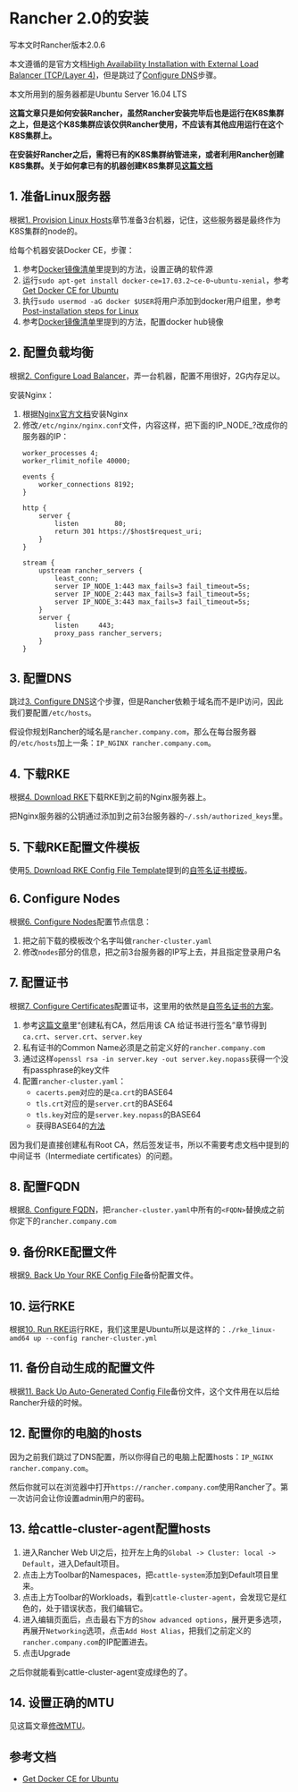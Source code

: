 # Rancher 2.0的安装

写本文时Rancher版本2.0.6

本文遵循的是官方文档[High Availability Installation with External Load Balancer (TCP/Layer 4)][ha-server-install]，但是跳过了[Configure DNS][3-configure-dns]步骤。

本文所用到的服务器都是Ubuntu Server 16.04 LTS

**这篇文章只是如何安装Rancher，虽然Rancher安装完毕后也是运行在K8S集群之上，但是这个K8S集群应该仅供Rancher使用，不应该有其他应用运行在这个K8S集群上。**

**在安装好Rancher之后，需将已有的K8S集群纳管进来，或者利用Rancher创建K8S集群。关于如何拿已有的机器创建K8S集群见[这篇文档][rancher-custom-nodes]**

## 1. 准备Linux服务器

根据[1. Provision Linux Hosts][1-provision-linux-hosts]章节准备3台机器，记住，这些服务器是最终作为K8S集群的node的。

给每个机器安装Docker CE，步骤：

1. 参考[Docker镜像清单](../docker-mirrors.md)里提到的方法，设置正确的软件源
2. 运行`sudo apt-get install docker-ce=17.03.2~ce-0~ubuntu-xenial`，参考[Get Docker CE for Ubuntu][docker-ce-ubuntu]
3. 执行`sudo usermod -aG docker $USER`将用户添加到docker用户组里，参考[Post-installation steps for Linux][docker-linux-postinstall]
4. 参考[Docker镜像清单](../docker-mirrors.md)里提到的方法，配置docker hub镜像

## 2. 配置负载均衡

根据[2. Configure Load Balancer][2-configure-load-balancer]，弄一台机器，配置不用很好，2G内存足以。

安装Nginx：

1. 根据[Nginx官方文档][nginx-ubuntu]安装Nginx
2. 修改`/etc/nginx/nginx.conf`文件，内容这样，把下面的IP_NODE_?改成你的服务器的IP：
   ```
   worker_processes 4;
   worker_rlimit_nofile 40000;
   
   events {
       worker_connections 8192;
   }
   
   http {
       server {
           listen         80;
           return 301 https://$host$request_uri;
       }
   }
   
   stream {
       upstream rancher_servers {
           least_conn;
           server IP_NODE_1:443 max_fails=3 fail_timeout=5s;
           server IP_NODE_2:443 max_fails=3 fail_timeout=5s;
           server IP_NODE_3:443 max_fails=3 fail_timeout=5s;
       }
       server {
           listen     443;
           proxy_pass rancher_servers;
       }
   }
   ```

## 3. 配置DNS

跳过[3. Configure DNS][3-configure-dns]这个步骤，但是Rancher依赖于域名而不是IP访问，因此我们要配置`/etc/hosts`。

假设你规划Rancher的域名是`rancher.company.com`，那么在每台服务器的`/etc/hosts`加上一条：`IP_NGINX rancher.company.com`。

## 4. 下载RKE

根据[4. Download RKE][4-download-rke]下载RKE到之前的Nginx服务器上。

把Nginx服务器的公钥通过添加到之前3台服务器的`~/.ssh/authorized_keys`里。

## 5. 下载RKE配置文件模板

使用[5. Download RKE Config File Template][5-download-rke-config-file-template]提到的[自签名证书模板][self-signed-cert-template]。

## 6. Configure Nodes

根据[6. Configure Nodes][6-configure-nodes]配置节点信息：

1. 把之前下载的模板改个名字叫做`rancher-cluster.yaml`
2. 修改`nodes`部分的信息，把之前3台服务器的IP写上去，并且指定登录用户名

## 7. 配置证书

根据[7. Configure Certificates][7-configure-certificates]配置证书，这里用的依然是[自签名证书的方案][option-self-signed-cert]。

1. 参考[这篇文章][self-signed-certs-ca]里“创建私有CA，然后用该 CA 给证书进行签名”章节得到`ca.crt`、`server.crt`、`server.key`
2. 私有证书的Common Name必须是之前定义好的`rancher.company.com`
3. 通过这样`openssl rsa -in server.key -out server.key.nopass`获得一个没有passphrase的key文件
4. 配置`rancher-cluster.yaml`：
   * `cacerts.pem`对应的是`ca.crt`的BASE64
   * `tls.crt`对应的是`server.crt`的BASE64
   * `tls.key`对应的是`server.key.nopass`的BASE64
   * 获得BASE64的[方法][base64]

因为我们是直接创建私有Root CA，然后签发证书，所以不需要考虑文档中提到的中间证书（Intermediate certificates）的问题。	
## 8. 配置FQDN

根据[8. Configure FQDN][8-configure-fqdn]，把`rancher-cluster.yaml`中所有的`<FQDN>`替换成之前你定下的`rancher.company.com`

## 9. 备份RKE配置文件

根据[9. Back Up Your RKE Config File][9-back-up-your-rke-config-file]备份配置文件。

## 10. 运行RKE

根据[10. Run RKE][10-run-rke]运行RKE，我们这里是Ubuntu所以是这样的：`./rke_linux-amd64 up --config rancher-cluster.yml`

## 11. 备份自动生成的配置文件

根据[11. Back Up Auto-Generated Config File][11-back-up-auto-generated-config-file]备份文件，这个文件用在以后给Rancher升级的时候。

## 12. 配置你的电脑的hosts

因为之前我们跳过了DNS配置，所以你得自己的电脑上配置hosts：`IP_NGINX rancher.company.com`。

然后你就可以在浏览器中打开`https://rancher.company.com`使用Rancher了。第一次访问会让你设置admin用户的密码。

## 13. 给cattle-cluster-agent配置hosts

1. 进入Rancher Web UI之后，拉开左上角的`Global -> Cluster: local -> Default`，进入Default项目。
1. 点击上方Toolbar的Namespaces，把`cattle-system`添加到Default项目里来。
1. 点击上方Toolbar的Workloads，看到`cattle-cluster-agent`，会发现它是红色的，处于错误状态，我们编辑它。
1. 进入编辑页面后，点击最右下方的`Show advanced options`，展开更多选项，再展开`Networking`选项，点击`Add Host Alias`，把我们之前定义的`rancher.company.com`的IP配置进去。
1. 点击Upgrade

之后你就能看到cattle-cluster-agent变成绿色的了。

## 14. 设置正确的MTU

见这篇文章[修改MTU](change-mtu.md)。

## 参考文档

* [Get Docker CE for Ubuntu][docker-ce-ubuntu]

[ha-server-install]: https://rancher.com/docs/rancher/v2.x/en/installation/ha-server-install/
[docker-ce-ubuntu]: https://docs.docker.com/install/linux/docker-ce/ubuntu/
[docker-linux-postinstall]: https://docs.docker.com/install/linux/linux-postinstall/
[nginx-ubuntu]: https://www.nginx.com/resources/wiki/start/topics/tutorials/install/#official-debian-ubuntu-packages
[1-provision-linux-hosts]: https://rancher.com/docs/rancher/v2.x/en/installation/ha-server-install/#1-provision-linux-hosts
[2-configure-load-balancer]: https://rancher.com/docs/rancher/v2.x/en/installation/ha-server-install/#2-configure-load-balancer
[3-configure-dns]: https://rancher.com/docs/rancher/v2.x/en/installation/ha-server-install/#3-configure-dns
[4-download-rke]: https://rancher.com/docs/rancher/v2.x/en/installation/ha-server-install/#4-download-rke
[5-download-rke-config-file-template]: https://rancher.com/docs/rancher/v2.x/en/installation/ha-server-install/#5-download-rke-config-file-template
[6-configure-nodes]: https://rancher.com/docs/rancher/v2.x/en/installation/ha-server-install/#6-configure-nodes
[7-configure-certificates]: https://rancher.com/docs/rancher/v2.x/en/installation/ha-server-install/#7-configure-certificates
[8-configure-fqdn]: https://rancher.com/docs/rancher/v2.x/en/installation/ha-server-install/#8-configure-fqdn
[9-back-up-your-rke-config-file]: https://rancher.com/docs/rancher/v2.x/en/installation/ha-server-install/#9-back-up-your-rke-config-file
[10-run-rke]: https://rancher.com/docs/rancher/v2.x/en/installation/ha-server-install/#10-run-rke
[11-back-up-auto-generated-config-file]: https://rancher.com/docs/rancher/v2.x/en/installation/ha-server-install/#11-back-up-auto-generated-config-file
[option-self-signed-cert]: https://rancher.com/docs/rancher/v2.x/en/installation/ha-server-install/#option-a-bring-your-own-certificate-self-signed
[self-signed-cert-template]: https://raw.githubusercontent.com/rancher/rancher/e9d29b3f3b9673421961c68adf0516807d1317eb/rke-templates/3-node-certificate.yml
[base64]: https://rancher.com/docs/rancher/v2.x/en/installation/ha-server-install/#base64
[self-signed-certs-ca]: https://www.jianshu.com/p/e5f46dcf4664
[rancher-custom-nodes]: https://rancher.com/docs/rancher/v2.x/en/cluster-provisioning/rke-clusters/custom-nodes/
